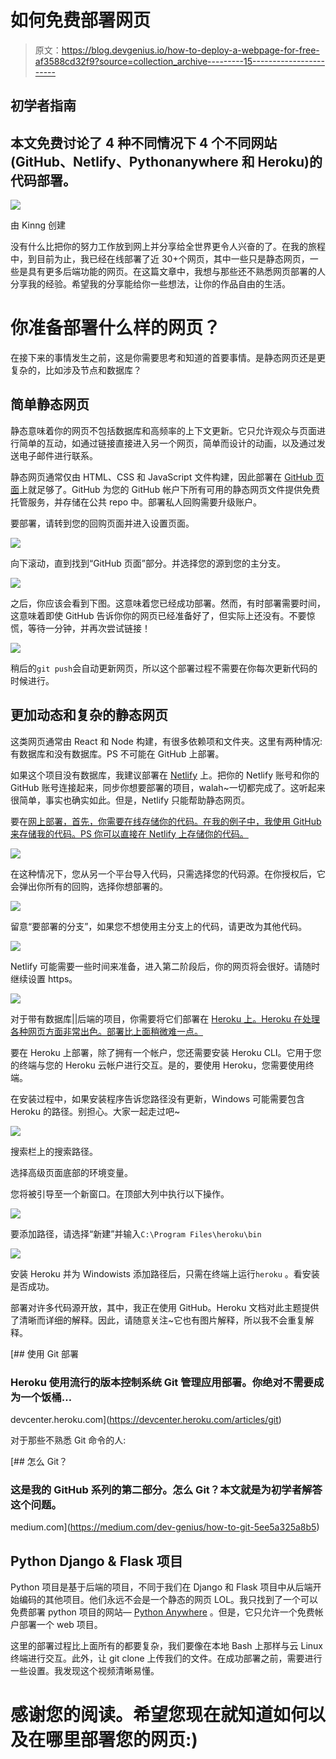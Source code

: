 # 如何免费部署网页

> 原文：<https://blog.devgenius.io/how-to-deploy-a-webpage-for-free-af3588cd32f9?source=collection_archive---------15----------------------->

## 初学者指南

## 本文免费讨论了 4 种不同情况下 4 个不同网站(GitHub、Netlify、Pythonanywhere 和 Heroku)的代码部署。

![](img/3f861f4782a3a0498f522f0e6716c2ea.png)

由 Kinng 创建

没有什么比把你的努力工作放到网上并分享给全世界更令人兴奋的了。在我的旅程中，到目前为止，我已经在线部署了近 30+个网页，其中一些只是静态网页，一些是具有更多后端功能的网页。在这篇文章中，我想与那些还不熟悉网页部署的人分享我的经验。希望我的分享能给你一些想法，让你的作品自由的生活。

# 你准备部署什么样的网页？

在接下来的事情发生之前，这是你需要思考和知道的首要事情。是静态网页还是更复杂的，比如涉及节点和数据库？

## 简单静态网页

静态意味着你的网页不包括数据库和高频率的上下文更新。它只允许观众与页面进行简单的互动，如通过链接直接进入另一个网页，简单而设计的动画，以及通过发送电子邮件进行联系。

静态网页通常仅由 HTML、CSS 和 JavaScript 文件构建，因此部署在 [GitHub 页面](https://github.com/)上就足够了。GitHub 为您的 GitHub 帐户下所有可用的静态网页文件提供免费托管服务，并存储在公共 repo 中。部署私人回购需要升级账户。

要部署，请转到您的回购页面并进入设置页面。

![](img/dbbda408271708f8a310663ec6599cfb.png)

向下滚动，直到找到“GitHub 页面”部分。并选择您的源到您的主分支。

![](img/19a3f0d4ab3cb7e054c28981eff92d41.png)

之后，你应该会看到下图。这意味着您已经成功部署。然而，有时部署需要时间，这意味着即使 GitHub 告诉你你的网页已经准备好了，但实际上还没有。不要惊慌，等待一分钟，并再次尝试链接！

![](img/387cf7b99328aa0c5eb3c22184c9e1db.png)

稍后的`git push`会自动更新网页，所以这个部署过程不需要在你每次更新代码的时候进行。

## 更加动态和复杂的静态网页

这类网页通常由 React 和 Node 构建，有很多依赖项和文件夹。这里有两种情况:有数据库和没有数据库。PS 不可能在 GitHub 上部署。

如果这个项目没有数据库，我建议部署在 [Netlify](https://www.netlify.com/) 上。把你的 Netlify 账号和你的 GitHub 账号连接起来，同步你想要部署的项目，walah~一切都完成了。这听起来很简单，事实也确实如此。但是，Netlify 只能帮助静态网页。

要在[网上部署，首先，你需要在线存储你的代码。在我的例子中，我使用 GitHub 来存储我的代码。PS 你可以直接在 Netlify 上存储你的代码。](https://www.netlify.com/)

![](img/58234f71111b0ecd0896c535bfbcb7b2.png)

在这种情况下，您从另一个平台导入代码，只需选择您的代码源。在你授权后，它会弹出你所有的回购，选择你想部署的。

![](img/6638d8b726dae99bd2fa5fcbae549ce5.png)

留意“要部署的分支”，如果您不想使用主分支上的代码，请更改为其他代码。

![](img/41e3fe5847e9a1c0bb7910a596051550.png)

Netlify 可能需要一些时间来准备，进入第二阶段后，你的网页将会很好。请随时继续设置 https。

![](img/912b7f0421c211a9861515674357dfc6.png)

对于带有数据库||后端的项目，你需要将它们部署在 [Heroku 上。Heroku 在处理各种网页方面非常出色。部署比上面稍微难一点。](https://dashboard.heroku.com/)

要在 Heroku 上部署，除了拥有一个帐户，您还需要安装 Heroku CLI。它用于您的终端与您的 Heroku 云帐户进行交互。是的，要使用 Heroku，您需要使用终端。

在安装过程中，如果安装程序告诉您路径没有更新，Windows 可能需要包含 Heroku 的路径。别担心。大家一起走过吧~

![](img/0199856dcdc022233880f985dd4d52fc.png)

搜索栏上的搜索路径。

选择高级页面底部的环境变量。

您将被引导至一个新窗口。在顶部大列中执行以下操作。

![](img/711b8f5129ec88e4511641f97db35dae.png)

要添加路径，请选择“新建”并输入`C:\Program Files\heroku\bin`

![](img/45ccd534b3e38c0a200fc1c8bd090ef2.png)

安装 Heroku 并为 Windowists 添加路径后，只需在终端上运行`heroku` 。看安装是否成功。

部署对许多代码源开放，其中，我正在使用 GitHub。Heroku 文档对此主题提供了清晰而详细的解释。因此，请随意关注~它也有图片解释，所以我不会重复解释。

[](https://devcenter.heroku.com/articles/git) [## 使用 Git 部署

### Heroku 使用流行的版本控制系统 Git 管理应用部署。你绝对不需要成为一个饭桶…

devcenter.heroku.com](https://devcenter.heroku.com/articles/git) 

对于那些不熟悉 Git 命令的人:

[](https://medium.com/dev-genius/how-to-git-5ee5a325a8b5) [## 怎么 Git？

### 这是我的 GitHub 系列的第二部分。怎么 Git？本文就是为初学者解答这个问题。

medium.com](https://medium.com/dev-genius/how-to-git-5ee5a325a8b5) 

## Python Django & Flask 项目

Python 项目是基于后端的项目，不同于我们在 Django 和 Flask 项目中从后端开始编码的其他项目。他们永远不会是一个静态的网页 LOL。我只找到了一个可以免费部署 python 项目的网站— [Python Anywhere](https://www.pythonanywhere.com/) 。但是，它只允许一个免费帐户部署一个 web 项目。

这里的部署过程比上面所有的都要复杂，我们要像在本地 Bash 上那样与云 Linux 终端进行交互。此外，让 git clone 上传我们的文件。在成功部署之前，需要进行一些设置。我发现这个视频清晰易懂。

# 感谢您的阅读。希望您现在就知道如何以及在哪里部署您的网页:)